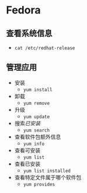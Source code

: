 # Fedora

## 查看系统信息
* `cat /etc/redhat-release`


## 管理应用
* 安装
    - `yum install`
* 卸载
    - `yum remove`
* 升级
    - `yum update`
* 搜索*已安装*
    - `yum search`
* 查看软件包额外信息
    - `yum info`
* 查看可安装
    - `yum list`
* 查看已安装
    - `yum list installed`
* 查看特定文件属于哪个软件包
    - `yum provides`